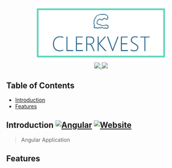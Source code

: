 <p align="center">
  <a href="https://github.com/clerkvest">
    <img alt="Clerkvest" title="Clerkvest" src=".github/images/Clerkvest_Github_Readme.png" width="350">
  </a>
  <br>
  <a href="https://github.com/Clerkvest/Clerkvest-Landing">
    <img src="https://img.shields.io/github/workflow/status/clerkvest/Clerkvest-Landing/Angular CI?logo=github" />
  </a>     
  <a href="https://www.codacy.com/manual/Qu1oX/Clerkvest-Landing?utm_source=github.com&amp;utm_medium=referral&amp;utm_content=Clerkvest/Clerkvest-Landing&amp;utm_campaign=Badge_Grade">
    <img src="https://api.codacy.com/project/badge/Grade/93b94f932e0143f68d10de893b060d0c" />
  </a>
</p>

## Table of Contents

- [Introduction](#introduction)
- [Features](#features)

## Introduction [![Angular](https://img.shields.io/badge/Angular-8-Red?logo=angular&logoColor=White)](https://angular.io/) [![Website](https://img.shields.io/website?down_color=red&down_message=down&up_color=green&up_message=up&url=http%3A%2F%2Fclerkvest.de%2F)](http://clerkvest.de/) 
> Angular Application 

## Features
